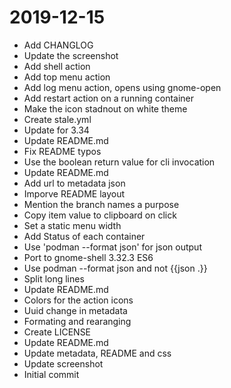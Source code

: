 
2019-12-15
==================

  * Add CHANGLOG
  * Update the screenshot
  * Add shell action
  * Add top menu action
  * Add log menu action, opens using gnome-open
  * Add restart action on a running container
  * Make the icon stadnout on white theme
  * Create stale.yml
  * Update for 3.34
  * Update README.md
  * Fix README typos
  * Use the boolean return value for cli invocation
  * Update README.md
  * Add url to metadata json
  * Imporve README layout
  * Mention the branch names a purpose
  * Copy item value to clipboard on click
  * Set a static menu width
  * Add Status of each container
  * Use 'podman --format json' for json output
  * Port to gnome-shell 3.32.3 ES6
  * Use podman --format json and not {{json .}}
  * Split long lines
  * Update README.md
  * Colors for the action icons
  * Uuid change in metadata
  * Formating and rearanging
  * Create LICENSE
  * Update README.md
  * Update metadata, README and css
  * Update screenshot
  * Initial commit

